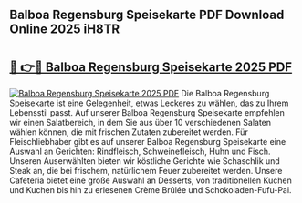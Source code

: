 ## Balboa Regensburg Speisekarte PDF Download Online 2025 iH8TR

# <h2><a href="http://gcck5g3.nevu.top/?p=Balboa+Regensburg+Speisekarte">🔗 👉🔴 Balboa Regensburg Speisekarte 2025 PDF</a></h2>

[![Balboa Regensburg Speisekarte 2025 PDF](https://i.imgur.com/dBaPXMq.png)](http://gcck5g3.nevu.top/?p=Balboa+Regensburg+Speisekarte)
Die Balboa Regensburg Speisekarte ist eine Gelegenheit, etwas Leckeres zu wählen, das zu Ihrem Lebensstil passt. Auf unserer Balboa Regensburg Speisekarte empfehlen wir einen Salatbereich, in dem Sie aus über 10 verschiedenen Salaten wählen können, die mit frischen Zutaten zubereitet werden. Für Fleischliebhaber gibt es auf unserer Balboa Regensburg Speisekarte eine Auswahl an Gerichten: Rindfleisch, Schweinefleisch, Huhn und Fisch. Unseren Auserwählten bieten wir köstliche Gerichte wie Schaschlik und Steak an, die bei frischem, natürlichem Feuer zubereitet werden. Unsere Cafeteria bietet eine große Auswahl an Desserts, von traditionellen Kuchen und Kuchen bis hin zu erlesenen Crème Brûlée und Schokoladen-Fufu-Pai.
